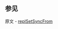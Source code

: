 ## 参见

原文 - [replSetSyncFrom]( https://docs.mongodb.com/manual/reference/command/replSetSyncFrom/ )

